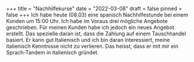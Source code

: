+++
title = "Nachhilfekurse"
date = "2022-03-08"
draft = false
pinned = false
+++
Ich habe heute (08.03) eine spanisch Nachhilfestunde bei einem Kunden um 15:00 Uhr. Ich habe im Voraus drei mögliche Angebote geschrieben. Für meinen Kunden habe ich jedoch ein neues Angebot erstellt. Das spezielle daran ist, dass die Zahlung auf einem Tauschhandel basiert. Er kann gut Italienisch und ich bin daran interessiert, meine italienisch Kenntnisse nicht zu verlieren. Das heisst, dass er mit mir ein Sprach-Tandem in italienisch gründet.